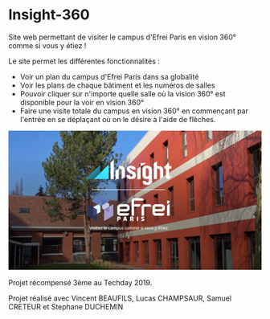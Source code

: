# Insight-360

Site web permettant de visiter le campus d'Efrei Paris en vision 360° comme si vous y étiez ! 
        
Le site permet les différentes fonctionnalités : 
 
- Voir un plan du campus d'Efrei Paris dans sa globalité
- Voir les plans de chaque bâtiment et les numéros de salles
- Pouvoir cliquer sur n'importe quelle salle où la vision 360° est disponible pour la voir en vision 360°
- Faire une visite totale du campus en vision 360° en commençant par l'entrée en se déplaçant où on le désire à l'aide de flèches.

![](https://github.com/SamuelCreteur/Insight-360/blob/main/image.png)

Projet récompensé 3ème au Techday 2019.

Projet réalisé avec Vincent BEAUFILS, Lucas CHAMPSAUR, Samuel CRETEUR et Stephane DUCHEMIN
